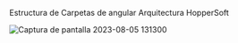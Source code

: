 Estructura de Carpetas de angular Arquitectura HopperSoft

![Captura de pantalla 2023-08-05 131300](https://github.com/darwtech/app-admin/assets/113313237/006179c9-e787-43f3-bc48-052c6303ebfa)
